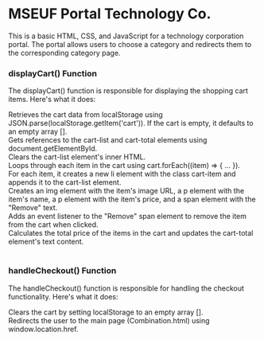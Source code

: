 <h1> MSEUF Portal Technology Co. </h1> 

This is a basic HTML, CSS, and JavaScript for a technology corporation portal. The portal allows users to choose a category and redirects them to the corresponding category page.

<h3> displayCart() Function </h3>

The displayCart() function is responsible for displaying the shopping cart items. 
Here's what it does:

Retrieves the cart data from localStorage using JSON.parse(localStorage.getItem('cart')). If the cart is empty, it defaults to an empty array [].
<br>
Gets references to the cart-list and cart-total elements using document.getElementById.
<br>
Clears the cart-list element's inner HTML.
<br>
Loops through each item in the cart using cart.forEach((item) => { ... }).
<br>
For each item, it creates a new li element with the class cart-item and appends it to the cart-list element.
<br>
Creates an img element with the item's image URL, a p element with the item's name, a p element with the item's price, and a span element with the "Remove" text.
<br>
Adds an event listener to the "Remove" span element to remove the item from the cart when clicked.
<br>
Calculates the total price of the items in the cart and updates the cart-total element's text content.
<br>
<br>
<h3> handleCheckout() Function </h3>

The handleCheckout() function is responsible for handling the checkout functionality. 
Here's what it does:

Clears the cart by setting localStorage to an empty array [].
<br>
Redirects the user to the main page (Combination.html) using window.location.href.
